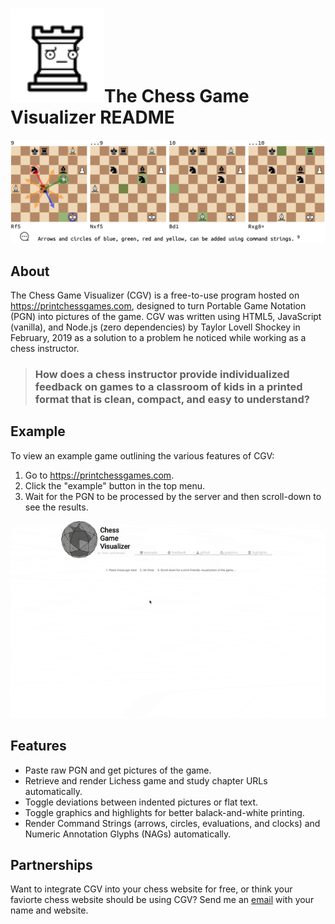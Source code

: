 # <img height="150px" src="https://raw.githubusercontent.com/Xen0phobe/Chess-Game-Visualizer/master/readme-resources/disappointmentRook.svg?sanitize=true" width="150px"></img>The Chess Game Visualizer README
![General screenshot](https://github.com/Xen0phobe/Chess-Game-Visualizer/blob/master/readme-resources/Screen%20Shot%202019-02-28%20at%2011.32.32%20AM.png?raw=true)
## About
The Chess Game Visualizer (CGV) is a free-to-use program hosted on https://printchessgames.com, designed to turn Portable Game Notation (PGN) into pictures of the game. CGV was written using HTML5, JavaScript (vanilla), and Node.js (zero dependencies) by Taylor Lovell Shockey in February, 2019 as a solution to a problem he noticed while working as a chess instructor.
> ### How does a chess instructor provide individualized feedback on games to a classroom of kids in a printed format that is clean, compact, and easy to understand?

## Example
To view an example game outlining the various features of CGV:
1. Go to https://printchessgames.com.
2. Click the "example" button in the top menu.
3. Wait for the PGN to be processed by the server and then scroll-down to see the results.

<img height="50%" src="https://github.com/Xen0phobe/Chess-Game-Visualizer/blob/master/readme-resources/ShamefulAssuredFallowdeer-size_restricted.gif?raw=true"></img>

## Features
* Paste raw PGN and get pictures of the game.
* Retrieve and render Lichess game and study chapter URLs automatically.
* Toggle deviations between indented pictures or flat text.
* Toggle graphics and highlights for better balack-and-white printing.
* Render Command Strings (arrows, circles, evaluations, and clocks) and Numeric Annotation Glyphs (NAGs) automatically.

## Partnerships
Want to integrate CGV into your chess website for free, or think your faviorte chess website should be using CGV? Send me an <a href="mailto:taylor.shockey@taylors.hockey?subject=Chess%20Game%20Visualizer%20Partnership" target="_blank">email</a> with your name and website.

